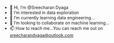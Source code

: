 - 👋 Hi, I’m @Sreecharan Dyaga 
- 👀 I’m interested in data exploration 
- 🌱 I’m currently learning data engineering...
- 💞️ I’m looking to collaborate on machine learning...
- 📫 How to reach me...You can reach me out on sreecharandyaga@outlook.com

<!---
DyagaS/DyagaS is a ✨ special ✨ repository because its `README.md` (this file) appears on your GitHub profile.
You can click the Preview link to take a look at your changes.
--->
